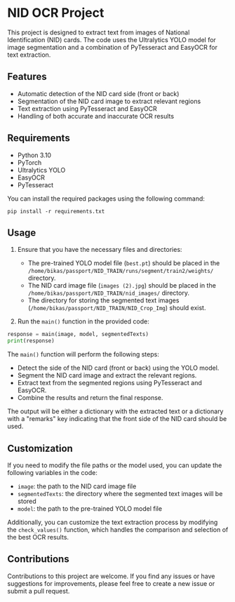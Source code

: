 # NID OCR Project

This project is designed to extract text from images of National Identification (NID) cards. The code uses the Ultralytics YOLO model for image segmentation and a combination of PyTesseract and EasyOCR for text extraction.

## Features

- Automatic detection of the NID card side (front or back)
- Segmentation of the NID card image to extract relevant regions
- Text extraction using PyTesseract and EasyOCR
- Handling of both accurate and inaccurate OCR results

## Requirements

- Python 3.10
- PyTorch
- Ultralytics YOLO
- EasyOCR
- PyTesseract

You can install the required packages using the following command:

```
pip install -r requirements.txt
```

## Usage

1. Ensure that you have the necessary files and directories:
   - The pre-trained YOLO model file (`best.pt`) should be placed in the `/home/bikas/passport/NID_TRAIN/runs/segment/train2/weights/` directory.
   - The NID card image file (`images (2).jpg`) should be placed in the `/home/bikas/passport/NID_TRAIN/nid_images/` directory.
   - The directory for storing the segmented text images (`/home/bikas/passport/NID_TRAIN/NID_Crop_Img`) should exist.

2. Run the `main()` function in the provided code:

```python
response = main(image, model, segmentedTexts)
print(response)
```

The `main()` function will perform the following steps:

- Detect the side of the NID card (front or back) using the YOLO model.
- Segment the NID card image and extract the relevant regions.
- Extract text from the segmented regions using PyTesseract and EasyOCR.
- Combine the results and return the final response.

The output will be either a dictionary with the extracted text or a dictionary with a "remarks" key indicating that the front side of the NID card should be used.

## Customization

If you need to modify the file paths or the model used, you can update the following variables in the code:

- `image`: the path to the NID card image file
- `segmentedTexts`: the directory where the segmented text images will be stored
- `model`: the path to the pre-trained YOLO model file

Additionally, you can customize the text extraction process by modifying the `check_values()` function, which handles the comparison and selection of the best OCR results.

## Contributions

Contributions to this project are welcome. If you find any issues or have suggestions for improvements, please feel free to create a new issue or submit a pull request.
